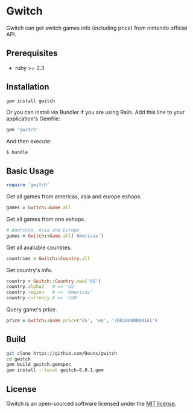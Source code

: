 # Gwitch

Gwitch can get switch games info (including price) from nintendo official API.

## Prerequisites

* ruby >= 2.3

## Installation

```bash
gem install gwitch
```

Or you can install via Bundler if you are using Rails. Add this line to your application's Gemfile:

```ruby
gem 'gwitch'
```

And then execute:

    $ bundle

## Basic Usage

```ruby
require 'gwitch'
```

Get all games from americas, asia and europe eshops.

```ruby
games = Gwitch::Game.all
```

Get all games from one eshops.

```ruby
# Americas, Asia and Europe
games = Gwitch::Game.all('Americas')
```

Get all avaliable countries.

```ruby
countries = Gwitch::Country.all
```

Get country's info.

```ruby
country = Gwitch::Country.new('US')
country.alpha2   # => 'US'
country.region   # => 'Americas'
country.currency # => 'USD'
```

Query game's price.

```ruby
price = Gwitch::Game.price('US', 'en', '70010000000141')
```

## Build

```bash
git clone https://github.com/Dounx/gwitch
cd gwitch
gem build gwitch.gemspec
gem install --local gwitch-0.0.1.gem
```

## License

Gwitch is an open-sourced software licensed under the [MIT license](LICENSE.md).